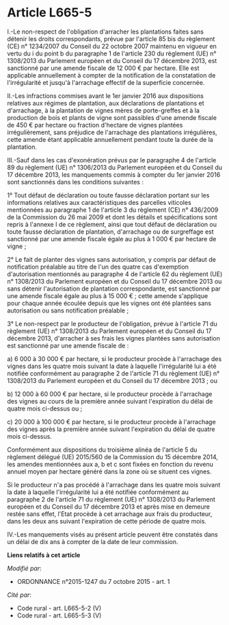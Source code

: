 # Article L665-5

I.-Le non-respect de l'obligation d'arracher les plantations faites sans détenir les droits correspondants, prévue par
l'article 85 bis du règlement (CE) n° 1234/2007 du Conseil du 22 octobre 2007 maintenu en vigueur en vertu du i du point b du
paragraphe 1 de l'article 230 du règlement (UE) n° 1308/2013 du Parlement européen et du Conseil du 17 décembre 2013, est
sanctionné par une amende fiscale de 12 000 € par hectare. Elle est applicable annuellement à compter de la notification de
la constatation de l'irrégularité et jusqu'à l'arrachage effectif de la superficie concernée. 

II.-Les infractions commises avant le 1er janvier 2016 aux dispositions relatives aux régimes de plantation, aux déclarations
de plantations et d'arrachage, à la plantation de vignes mères de porte-greffes et à la production de bois et plants de vigne
sont passibles d'une amende fiscale de 450 € par hectare ou fraction d'hectare de vignes plantées irrégulièrement, sans
préjudice de l'arrachage des plantations irrégulières, cette amende étant applicable annuellement pendant toute la durée de
la plantation. 

III.-Sauf dans les cas d'exonération prévus par le paragraphe 4 de l'article 89 du règlement (UE) n° 1306/2013 du Parlement
européen et du Conseil du 17 décembre 2013, les manquements commis à compter du 1er janvier 2016 sont sanctionnés dans les
conditions suivantes : 

1° Tout défaut de déclaration ou toute fausse déclaration portant sur les informations relatives aux caractéristiques des
parcelles viticoles mentionnées au paragraphe 1 de l'article 3 du règlement (CE) n° 436/2009 de la Commission du 26 mai 2009
et dont les détails et spécifications sont repris à l'annexe I de ce règlement, ainsi que tout défaut de déclaration ou toute
fausse déclaration de plantation, d'arrachage ou de surgreffage est sanctionné par une amende fiscale égale au plus à 1 000 €
par hectare de vigne ; 

2° Le fait de planter des vignes sans autorisation, y compris par défaut de notification préalable au titre de l'un des
quatre cas d'exemption d'autorisation mentionnés au paragraphe 4 de l'article 62 du règlement (UE) n° 1308/2013 du Parlement
européen et du Conseil du 17 décembre 2013 ou sans détenir l'autorisation de plantation correspondante, est sanctionné par
une amende fiscale égale au plus à 15 000 € ; cette amende s'applique pour chaque année écoulée depuis que les vignes ont été
plantées sans autorisation ou sans notification préalable ; 

3° Le non-respect par le producteur de l'obligation, prévue à l'article 71 du règlement (UE) n° 1308/2013 du Parlement
européen et du Conseil du 17 décembre 2013, d'arracher à ses frais les vignes plantées sans autorisation est sanctionné par
une amende fiscale de : 

a) 6 000 à 30 000 € par hectare, si le producteur procède à l'arrachage des vignes dans les quatre mois suivant la date à
laquelle l'irrégularité lui a été notifiée conformément au paragraphe 2 de l'article 71 du règlement (UE) n° 1308/2013 du
Parlement européen et du Conseil du 17 décembre 2013 ; ou 

b) 12 000 à 60 000 € par hectare, si le producteur procède à l'arrachage des vignes au cours de la première année suivant
l'expiration du délai de quatre mois ci-dessus ou ; 

c) 20 000 à 100 000 € par hectare, si le producteur procède à l'arrachage des vignes après la première année suivant
l'expiration du délai de quatre mois ci-dessus. 

Conformément aux dispositions du troisième alinéa de l'article 5 du règlement délégué (UE) 2015/560 de la Commission du 15
décembre 2014, les amendes mentionnées aux a, b et c sont fixées en fonction du revenu annuel moyen par hectare généré dans
la zone où se situent ces vignes. 

Si le producteur n'a pas procédé à l'arrachage dans les quatre mois suivant la date à laquelle l'irrégularité lui a été
notifiée conformément au paragraphe 2 de l'article 71 du règlement (UE) n° 1308/2013 du Parlement européen et du Conseil du
17 décembre 2013 et après mise en demeure restée sans effet, l'Etat procède à cet arrachage aux frais du producteur, dans les
deux ans suivant l'expiration de cette période de quatre mois. 

IV.-Les manquements visés au présent article peuvent être constatés dans un délai de dix ans à compter de la date de leur
commission.

**Liens relatifs à cet article**

_Modifié par_:

  - ORDONNANCE n°2015-1247 du 7 octobre 2015 - art. 1

_Cité par_:

  - Code rural - art. L665-5-2 (V)
  - Code rural - art. L665-5-3 (V)
